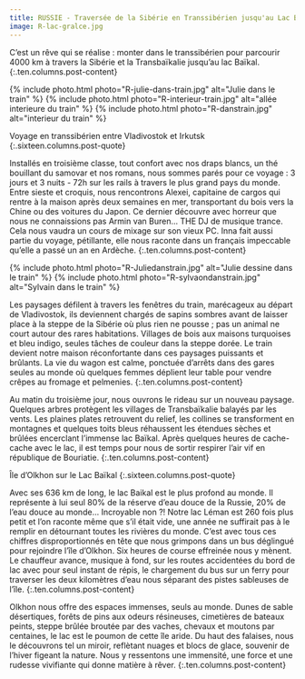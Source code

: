 ```yaml
---
title: RUSSIE - Traversée de la Sibérie en Transsibérien jusqu'au Lac Baïkal
image: R-lac-gralce.jpg
---
```


C’est un rêve qui se réalise : monter dans le transsibérien pour parcourir 4000 km à travers la Sibérie et la Transbaïkalie jusqu’au lac Baïkal.
{:.ten.columns.post-content}
<!--fin extrait-->

{% include photo.html photo="R-julie-dans-train.jpg" alt="Julie dans le train" %}
{% include photo.html photo="R-interieur-train.jpg" alt="allée interieure du train" %}
{% include photo.html photo="R-danstrain.jpg" alt="interieur du train" %}


Voyage en transsibérien entre Vladivostok et Irkutsk
{:.sixteen.columns.post-quote}


Installés en troisième classe, tout confort avec nos draps blancs, un thé bouillant du samovar et nos romans, nous sommes parés pour ce voyage : 3 jours et 3 nuits - 72h sur les rails à travers le plus grand pays du monde.
Entre sieste et croquis, nous rencontrons Alexei, capitaine de cargos qui rentre à la maison après deux semaines en mer, transportant du bois vers la Chine ou des voitures du Japon. Ce dernier découvre avec horreur que nous ne connaissions pas Armin van Buren... THE DJ de musique trance. Cela nous vaudra un cours de mixage sur son vieux PC. Inna fait aussi partie du voyage, pétillante, elle nous raconte dans un français impeccable qu’elle a passé un an en Ardèche.
{:.ten.columns.post-content}

{% include photo.html photo="R-Juliedanstrain.jpg" alt="Julie dessine dans le train" %}
{% include photo.html photo="R-sylvaondanstrain.jpg" alt="Sylvain dans le train" %}


Les paysages défilent à travers les fenêtres du train, marécageux au départ de Vladivostok, ils deviennent chargés de sapins sombres avant de laisser place à la steppe de la Sibérie où plus rien ne pousse ; pas un animal ne court autour des rares habitations. Villages de bois aux maisons turquoises et bleu indigo, seules tâches de couleur dans la steppe dorée.
Le train devient notre maison réconfortante dans ces paysages puissants et brûlants. La vie du wagon est calme, ponctuée d’arrêts dans des gares seules au monde où quelques femmes déplient leur table pour vendre crêpes au fromage et pelmenies.
{:.ten.columns.post-content}

Au matin du troisième jour, nous ouvrons le rideau sur un nouveau paysage. Quelques arbres protègent les villages de Transbaïkalie balayés par les vents. Les plaines plates retrouvent du relief, les collines se transforment en montagnes et quelques toits bleus réhaussent les étendues sèches et brûlées encerclant l’immense lac Baïkal. Après quelques heures de cache-cache avec le lac, il est temps pour nous de sortir respirer l’air vif en république de Bouriatie.
{:.ten.columns.post-content}

Île d’Olkhon sur le Lac Baïkal 
{:.sixteen.columns.post-quote}


Avec ses 636 km de long, le lac Baikal est le plus profond au monde. Il représente à lui seul 80% de la réserve d’eau douce de la Russie, 20% de l’eau douce au monde... Incroyable non ?!
Notre lac Léman est 260 fois plus petit et l’on raconte même que s’il était vide, une année ne suffirait pas à le remplir en détournant toutes les rivières du monde.
C’est avec tous ces chiffres disproportionnés en tête que nous grimpons dans un bus déglingué pour rejoindre l’île d’Olkhon. Six heures de course effreinée nous y mènent. Le chauffeur avance, musique à fond, sur les routes accidentées du bord de lac avec pour seul instant de répis, le chargement du bus sur un ferry pour traverser les deux kilomètres d’eau nous séparant des pistes sableuses de l’île.
{:.ten.columns.post-content}

Olkhon nous offre des espaces immenses, seuls au monde. Dunes de sable désertiques, forêts de pins aux odeurs résineuses, cimetières de bateaux peints, steppe brûlée broutée par des vaches, chevaux et moutons par centaines, le lac est le poumon de cette île aride. Du haut des falaises, nous le découvrons tel un miroir, reflètant nuages et blocs de glace, souvenir de l’hiver figeant la nature.
Nous y ressentons une immensité, une force et une rudesse vivifiante qui donne matière à rêver.
{:.ten.columns.post-content}
